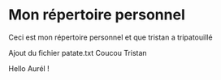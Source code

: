# Mon répertoire personnel
Ceci est mon répertoire personnel et que tristan a tripatouillé

Ajout du fichier patate.txt
Coucou Tristan

Hello Aurél !